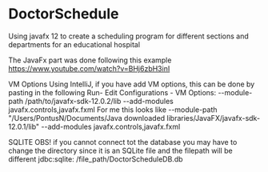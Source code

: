 # DoctorSchedule
Using javafx 12 to create a scheduling program for different sections and departments for an educational hospital

The JavaFx part was done following this example
https://www.youtube.com/watch?v=BHj6zbH3inI

VM Options
Using IntelliJ, if you have add VM options, this can be done by pasting in the following
Run- Edit Configurations - VM Options: --module-path /path/to/javafx-sdk-12.0.2/lib --add-modules javafx.controls,javafx.fxml
For me this looks like
--module-path "/Users/PontusN/Documents/Java downloaded libraries/JavaFX/javafx-sdk-12.0.1/lib" --add-modules javafx.controls,javafx.fxml 

SQLITE
OBS! if you cannot connect tot the database you may have to change the directory since it is an SQLite file and the filepath will be different
jdbc:sqlite: /file_path/DoctorScheduleDB.db
